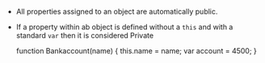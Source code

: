 * All properties assigned to an object are automatically public.
* If a property within ab object is defined without a `this` and with a standard `var` then it is considered Private

    function Bankaccount(name) {
      this.name = name;
      var account = 4500;
    }